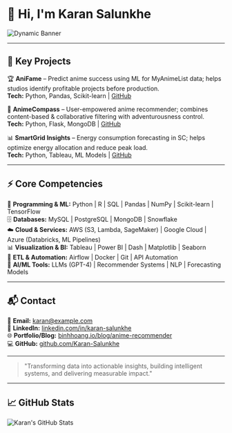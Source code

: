 # 👋 Hi, I'm Karan Salunkhe

<!-- Dynamic Changing Text Effect using GIF -->
![Dynamic Banner](https://readme-typing-svg.herokuapp.com?font=Fira+Code&size=24&color=0c7cfa&center=true&vCenter=true&width=500&lines=Data+Scientist;ML+Enthusiast;Recommender+System+Builder;Dashboard+Wizard)

---

## 🚀 Key Projects

🏆 **AniFame** – Predict anime success using ML for MyAnimeList data; helps studios identify profitable projects before production.  
**Tech:** Python, Pandas, Scikit-learn | [GitHub](https://github.com/Karan-Salunkhe/AniFame)  

🧭 **AnimeCompass** – User-empowered anime recommender; combines content-based & collaborative filtering with adventurousness control.  
**Tech:** Python, Flask, MongoDB | [GitHub](https://github.com/Karan-Salunkhe/AnimeCompass)  

📊 **SmartGrid Insights** – Energy consumption forecasting in SC; helps optimize energy allocation and reduce peak load.  
**Tech:** Python, Tableau, ML Models | [GitHub](#)

---

## ⚡ Core Competencies

🐍 **Programming & ML:** Python | R | SQL | Pandas | NumPy | Scikit-learn | TensorFlow  
🗄️ **Databases:** MySQL | PostgreSQL | MongoDB | Snowflake  
☁️ **Cloud & Services:** AWS (S3, Lambda, SageMaker) | Google Cloud | Azure (Databricks, ML Pipelines)  
📊 **Visualization & BI:** Tableau | Power BI | Dash | Matplotlib | Seaborn  
🔄 **ETL & Automation:** Airflow | Docker | Git | API Automation  
🤖 **AI/ML Tools:** LLMs (GPT-4) | Recommender Systems | NLP | Forecasting Models  

---

## 📬 Contact

📧 **Email:** karan@example.com  
🔗 **LinkedIn:** [linkedin.com/in/karan-salunkhe](https://www.linkedin.com/in/karan-salunkhe/)  
🌐 **Portfolio/Blog:** [binhhoang.io/blog/anime-recommender](https://binhhoang.io/blog/anime-recommender/)  
💻 **GitHub:** [github.com/Karan-Salunkhe](https://github.com/Karan-Salunkhe)  

---

> "Transforming data into actionable insights, building intelligent systems, and delivering measurable impact."

---

## 📈 GitHub Stats

![Karan's GitHub Stats](https://github-readme-stats.vercel.app/api?username=Karan-Salunkhe&show_icons=true&theme=blue-green)
